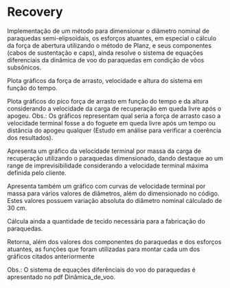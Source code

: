 # Recovery
Implementação de um método para dimensionar o diâmetro nominal de paraquedas semi-elipsoidais, os esforços atuantes, em especial o cálculo da força de abertura utilizando o método de Planz, e seus componentes (cabos de sustentação e caps), ainda resolve o sistema de equações diferenciais da dinâmica de voo do paraquedas em condição de vôos subsônicos. 

Plota gráficos da força de arrasto, velocidade e altura do sistema em função do tempo.

Plota gráficos do pico força de arrasto em função do tempo e da altura considerando a velocidade da carga de recuperação em queda livre após o apogeu.
Obs.: Os gráficos representam qual seria a força de arrasto caso a velocidade terminal fosse a do foguete em queda livre após um tempo ou distância do apogeu qualquer (Estudo em análise para verificar a coerência dos resultados).

Apresenta um gráfico da velocidade terminal por massa da carga de recuperação utilizando o paraquedas dimensionado, dando destaque ao um range de imprevisibilidade considerando a velocidade terminal máxima definida pelo cliente.

Apresenta também um gráfico com curvas de velocidade terminal por massa para vários valores de diâmetros, além do dimensionado no código. Estes valores possuem variação absoluta do diâmetro nominal cálculado de 30 cm.

Cálcula ainda a quantidade de tecido necessária para a fabricação do paraquedas.

Retorna, além dos valores dos componentes do paraquedas e dos esforços atuantes, as funções que foram utilizadas para montar cada um dos gráficos citados anteriormente

Obs.: O sistema de equações diferênciais do voo do paraquedas é apresentado no pdf Dinâmica_de_voo.
